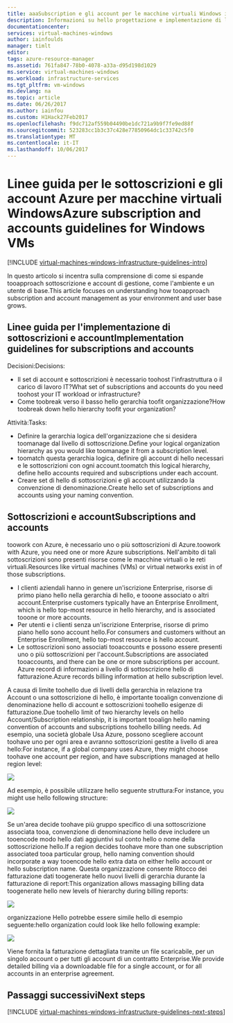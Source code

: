 ```yaml
---
title: aaaSubscription e gli account per le macchine virtuali Windows in Azure | Documenti Microsoft
description: Informazioni su hello progettazione e implementazione di linee guida fondamentali per le sottoscrizioni e account in Azure.
documentationcenter: 
services: virtual-machines-windows
author: iainfoulds
manager: timlt
editor: 
tags: azure-resource-manager
ms.assetid: 761fa847-78b0-4078-a33a-d95d198d1029
ms.service: virtual-machines-windows
ms.workload: infrastructure-services
ms.tgt_pltfrm: vm-windows
ms.devlang: na
ms.topic: article
ms.date: 06/26/2017
ms.author: iainfou
ms.custom: H1Hack27Feb2017
ms.openlocfilehash: f9dc712af559b04490be1dc721a9b9f7fe9ed88f
ms.sourcegitcommit: 523283cc1b3c37c428e77850964dc1c33742c5f0
ms.translationtype: MT
ms.contentlocale: it-IT
ms.lasthandoff: 10/06/2017
---
```

# <a name="azure-subscription-and-accounts-guidelines-for-windows-vms"></a><span data-ttu-id="8a0ea-103">Linee guida per le sottoscrizioni e gli account Azure per macchine virtuali Windows</span><span class="sxs-lookup"><span data-stu-id="8a0ea-103">Azure subscription and accounts guidelines for Windows VMs</span></span>

[!INCLUDE [virtual-machines-windows-infrastructure-guidelines-intro](../../../includes/virtual-machines-windows-infrastructure-guidelines-intro.md)]

<span data-ttu-id="8a0ea-104">In questo articolo si incentra sulla comprensione di come si espande tooapproach sottoscrizione e account di gestione, come l'ambiente e un utente di base.</span><span class="sxs-lookup"><span data-stu-id="8a0ea-104">This article focuses on understanding how tooapproach subscription and account management as your environment and user base grows.</span></span>

## <a name="implementation-guidelines-for-subscriptions-and-accounts"></a><span data-ttu-id="8a0ea-105">Linee guida per l'implementazione di sottoscrizioni e account</span><span class="sxs-lookup"><span data-stu-id="8a0ea-105">Implementation guidelines for subscriptions and accounts</span></span>
<span data-ttu-id="8a0ea-106">Decisioni:</span><span class="sxs-lookup"><span data-stu-id="8a0ea-106">Decisions:</span></span>

* <span data-ttu-id="8a0ea-107">Il set di account e sottoscrizioni è necessario toohost l'infrastruttura o il carico di lavoro IT?</span><span class="sxs-lookup"><span data-stu-id="8a0ea-107">What set of subscriptions and accounts do you need toohost your IT workload or infrastructure?</span></span>
* <span data-ttu-id="8a0ea-108">Come toobreak verso il basso hello gerarchia toofit organizzazione?</span><span class="sxs-lookup"><span data-stu-id="8a0ea-108">How toobreak down hello hierarchy toofit your organization?</span></span>

<span data-ttu-id="8a0ea-109">Attività:</span><span class="sxs-lookup"><span data-stu-id="8a0ea-109">Tasks:</span></span>

* <span data-ttu-id="8a0ea-110">Definire la gerarchia logica dell'organizzazione che si desidera toomanage dal livello di sottoscrizione.</span><span class="sxs-lookup"><span data-stu-id="8a0ea-110">Define your logical organization hierarchy as you would like toomanage it from a subscription level.</span></span>
* <span data-ttu-id="8a0ea-111">toomatch questa gerarchia logica, definire gli account di hello necessari e le sottoscrizioni con ogni account.</span><span class="sxs-lookup"><span data-stu-id="8a0ea-111">toomatch this logical hierarchy, define hello accounts required and subscriptions under each account.</span></span>
* <span data-ttu-id="8a0ea-112">Creare set di hello di sottoscrizioni e gli account utilizzando la convenzione di denominazione.</span><span class="sxs-lookup"><span data-stu-id="8a0ea-112">Create hello set of subscriptions and accounts using your naming convention.</span></span>

## <a name="subscriptions-and-accounts"></a><span data-ttu-id="8a0ea-113">Sottoscrizioni e account</span><span class="sxs-lookup"><span data-stu-id="8a0ea-113">Subscriptions and accounts</span></span>
<span data-ttu-id="8a0ea-114">toowork con Azure, è necessario uno o più sottoscrizioni di Azure.</span><span class="sxs-lookup"><span data-stu-id="8a0ea-114">toowork with Azure, you need one or more Azure subscriptions.</span></span> <span data-ttu-id="8a0ea-115">Nell'ambito di tali sottoscrizioni sono presenti risorse come le macchine virtuali o le reti virtuali.</span><span class="sxs-lookup"><span data-stu-id="8a0ea-115">Resources like virtual machines (VMs) or virtual networks exist in of those subscriptions.</span></span>

* <span data-ttu-id="8a0ea-116">I clienti aziendali hanno in genere un'iscrizione Enterprise, risorse di primo piano hello nella gerarchia di hello, e tooone associato o altri account.</span><span class="sxs-lookup"><span data-stu-id="8a0ea-116">Enterprise customers typically have an Enterprise Enrollment, which is hello top-most resource in hello hierarchy, and is associated tooone or more accounts.</span></span>
* <span data-ttu-id="8a0ea-117">Per utenti e i clienti senza un'iscrizione Enterprise, risorse di primo piano hello sono account hello.</span><span class="sxs-lookup"><span data-stu-id="8a0ea-117">For consumers and customers without an Enterprise Enrollment, hello top-most resource is hello account.</span></span>
* <span data-ttu-id="8a0ea-118">Le sottoscrizioni sono associati tooaccounts e possono essere presenti uno o più sottoscrizioni per l'account.</span><span class="sxs-lookup"><span data-stu-id="8a0ea-118">Subscriptions are associated tooaccounts, and there can be one or more subscriptions per account.</span></span> <span data-ttu-id="8a0ea-119">Azure record di informazioni a livello di sottoscrizione hello di fatturazione.</span><span class="sxs-lookup"><span data-stu-id="8a0ea-119">Azure records billing information at hello subscription level.</span></span>

<span data-ttu-id="8a0ea-120">A causa di limite toohello due di livelli della gerarchia in relazione tra Account o una sottoscrizione di hello, è importante tooalign convenzione di denominazione hello di account e sottoscrizioni toohello esigenze di fatturazione.</span><span class="sxs-lookup"><span data-stu-id="8a0ea-120">Due toohello limit of two hierarchy levels on hello Account/Subscription relationship, it is important tooalign hello naming convention of accounts and subscriptions toohello billing needs.</span></span> <span data-ttu-id="8a0ea-121">Ad esempio, una società globale Usa Azure, possono scegliere account toohave uno per ogni area e avranno sottoscrizioni gestite a livello di area hello:</span><span class="sxs-lookup"><span data-stu-id="8a0ea-121">For instance, if a global company uses Azure, they might choose toohave one account per region, and have subscriptions managed at hello region level:</span></span>

![](./media/virtual-machines-common-infrastructure-service-guidelines/sub01.png)

<span data-ttu-id="8a0ea-122">Ad esempio, è possibile utilizzare hello seguente struttura:</span><span class="sxs-lookup"><span data-stu-id="8a0ea-122">For instance, you might use hello following structure:</span></span>

![](./media/virtual-machines-common-infrastructure-service-guidelines/sub02.png)

<span data-ttu-id="8a0ea-123">Se un'area decide toohave più gruppo specifico di una sottoscrizione associata tooa, convenzione di denominazione hello deve includere un tooencode modo hello dati aggiuntivi sul conto hello o nome della sottoscrizione hello.</span><span class="sxs-lookup"><span data-stu-id="8a0ea-123">If a region decides toohave more than one subscription associated tooa particular group, hello naming convention should incorporate a way tooencode hello extra data on either hello account or hello subscription name.</span></span> <span data-ttu-id="8a0ea-124">Questa organizzazione consente Ritocco dei fatturazione dati toogenerate hello nuovi livelli di gerarchia durante la fatturazione di report:</span><span class="sxs-lookup"><span data-stu-id="8a0ea-124">This organization allows massaging billing data toogenerate hello new levels of hierarchy during billing reports:</span></span>

![](./media/virtual-machines-common-infrastructure-service-guidelines/sub03.png)

<span data-ttu-id="8a0ea-125">organizzazione Hello potrebbe essere simile hello di esempio seguente:</span><span class="sxs-lookup"><span data-stu-id="8a0ea-125">hello organization could look like hello following example:</span></span>

![](./media/virtual-machines-common-infrastructure-service-guidelines/sub04.png)

<span data-ttu-id="8a0ea-126">Viene fornita la fatturazione dettagliata tramite un file scaricabile, per un singolo account o per tutti gli account di un contratto Enterprise.</span><span class="sxs-lookup"><span data-stu-id="8a0ea-126">We provide detailed billing via a downloadable file for a single account, or for all accounts in an enterprise agreement.</span></span>

## <a name="next-steps"></a><span data-ttu-id="8a0ea-127">Passaggi successivi</span><span class="sxs-lookup"><span data-stu-id="8a0ea-127">Next steps</span></span>
[!INCLUDE [virtual-machines-windows-infrastructure-guidelines-next-steps](../../../includes/virtual-machines-windows-infrastructure-guidelines-next-steps.md)]

